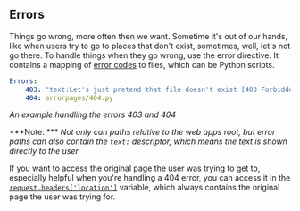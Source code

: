 ## Errors

Things go wrong, more often then we want. Sometime it's out of our hands, like when users try to go to places that don't exist, sometimes, well, let's not go there. To handle things when they go wrong, use the error directive. It contains a mapping of [error codes](https://en.wikipedia.org/wiki/List_of_HTTP_status_codes#4xx_Client_Error) to files, which can be Python scripts.
```YAML
Errors:
    403: "text:Let's just pretend that file doesn't exist [403 Forbidden]"
    404: errorpages/404.py
```
*An example handling the errors 403 and 404*

***Note: *** *Not only can paths relative to the web apps root, but error paths can also contain the `text:` descriptor, which means the text is shown directly to the user*

If you want to access the original page the user was trying to get to, especially helpful when you're handling a 404 error, you can access it in the [`request.headers['location']`](../connection/request.md) variable, which always contains the original page the user was trying for.